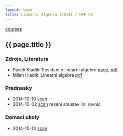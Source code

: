```yaml
---
layout: base
title: Linearni Algebra (2014) / MFF UK
---
```


[courses](.)

## {{ page.title }}

### Zdroje, Literatura

* Pavek Kladik: Povidani o linearni algebre [page](http://pavel.klavik.cz/vyuka/texty/povidani_o_la.html), [pdf](http://pavel.klavik.cz/vyuka/texty/povidani_o_la.pdf)
* Milan Hladik: Linearni algebra [pdf](http://kam.mff.cuni.cz/~hladik/LA/text_la.pdf)

### Prednasky

* 2014-10-10 [scan](http://notes.drive.ondrejsika.com/mff/2014/linearni-algebra/2014-10-10.pdf)
* 2014-10-02 [scan](http://notes.drive.ondrejsika.com/mff/2014/linearni-algebra/2014-10-02.pdf) reseni soustav lin. rovnic

### Domaci ukoly

* 2014-10-14 [scan](http://notes.drive.ondrejsika.com/mff/2014/linearni-algebra-domaci-ukoly/2014-10-14.pdf)


